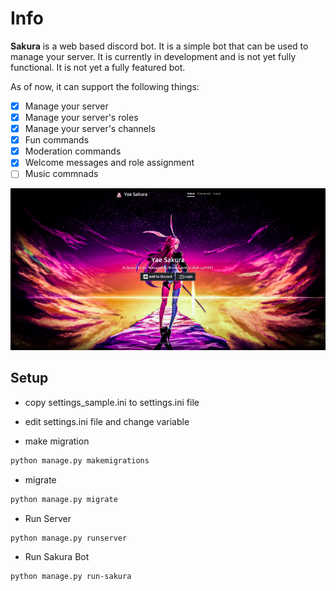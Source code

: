 
# Info

**Sakura** is a web based discord bot. It is a simple bot that can be used to manage your server. It is currently in development and is not yet fully functional. It is not yet a fully featured bot. 

As of now, it can support the following things:

- [x] Manage your server
- [x] Manage your server's roles
- [x] Manage your server's channels
- [x] Fun commands
- [x] Moderation commands
- [x] Welcome messages and role assignment
- [ ] Music commnads

![Sakura](static/images/sakura.webp  "Sakura")

## Setup

* copy  settings_sample.ini to settings.ini file

* edit settings.ini file and change variable

* make migration

```bash
python manage.py makemigrations
```

* migrate

```bash
python manage.py migrate
```

* Run Server

```bash
python manage.py runserver
```

* Run Sakura Bot

```bash
python manage.py run-sakura
```
